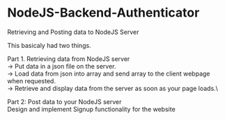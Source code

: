 # NodeJS-Backend-Authenticator
Retrieving and Posting data to NodeJS Server

This basicaly had two things. 

Part 1. Retrieving data from  NodeJS server\
->  Put  data in a json file on the server.\
->  Load data from json into array and send array to the client webpage when requested.\
->  Retrieve and display data from the server as soon as your page loads.\

Part 2: Post data to your NodeJS server\
Design and implement Signup functionality for the website
